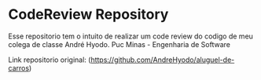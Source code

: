 # CodeReview Repository
Esse repositorio tem o intuito de realizar um code review do codigo de meu colega de classe André Hyodo.
Puc Minas - Engenharia de Software

Link repositorio original: (https://github.com/AndreHyodo/aluguel-de-carros)

